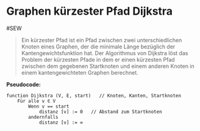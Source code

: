 # Graphen kürzester Pfad Dijkstra
#SEW 

>Ein kürzester Pfad ist ein Pfad zwischen zwei unterschiedlichen Knoten eines Graphen, der die minimale Länge bezüglich der Kantengewichtsfunktion hat.
>Der Algorithmus von Dijkstra löst das Problem der kürzesten Pfade in dem er einen kürzesten Pfad zwischen dem gegebenen Startknoten und einem anderen Knoten in einem kantengewichteten Graphen berechnet.

**Pseudocode:**
```
function Dijkstra (V, E, start)   // Knoten, Kanten, Startknoten
	Für alle v ∈ V
		Wenn v == start
			distanz [v] := 0   // Abstand zum Startknoten
		andernfalls
			distanz [v] := ∞

```
